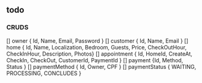 ## todo


### CRUDS

[] owner { Id, Name, Email, Password }
[] customer { Id, Name, Email }
[] home { Id, Name, Localization, Bedroom, Guests, Price, CheckOutHour, CheckInHour, Description, Photos}
[] appointment { Id, HomeId, CreateAt, CheckIn, CheckOut, CustomerId, PaymentId }
[] payment {Id, Method, Status }
[] paymentMethod { Id, Owner, CPF }
[] paymentStatus { WAITING, PROCESSING, CONCLUDES } 

